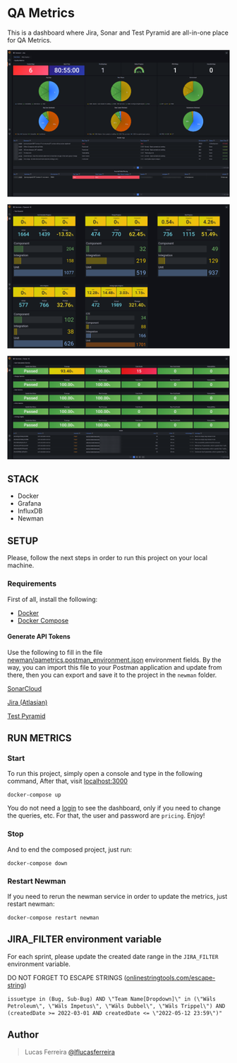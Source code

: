 # QA Metrics

This is a dashboard where Jira, Sonar and Test Pyramid are all-in-one place for QA Metrics.

  ![Jira Dashboard](resources/grafana/jira.png)

  ![Pyramid Dashboard](resources/grafana/pyramid.png)

  ![Sonar Dashboard](resources/grafana/sonar.png)

## STACK

- Docker
- Grafana
- InfluxDB
- Newman

## SETUP

Please, follow the next steps in order to run this project on your local machine.

### Requirements

First of all, install the following:

- [Docker](https://www.docker.com/get-started/)
- [Docker Compose](https://docs.docker.com/compose/install)

#### Generate API Tokens

Use the following to fill in the file [newman/qametrics.postman_environment.json](newman/qametrics.postman_environment.json) environment fields.
By the way, you can import this file to your Postman application and update from there, then you can export and save it to the project in the `newman` folder.

[SonarCloud](README_SONAR.md)

[Jira (Atlasian)](README_JIRA.md)

[Test Pyramid](README_PYRAMID.md)

## RUN METRICS

### Start

To run this project, simply open a console and type in the following command, After that, visit [localhost:3000](http://localhost:3000)

```shell
docker-compose up
```

You do not need a [login](http://localhost:3000/login) to see the dashboard, only if you need to change the queries, etc. For that, the user and password are `pricing`. Enjoy!

### Stop

And to end the composed project, just run:

```shell
docker-compose down
```

### Restart Newman

If you need to rerun the newman service in order to update the metrics, just restart newman:

```shell
docker-compose restart newman
```

## JIRA_FILTER environment variable

For each sprint, please update the created date range in the `JIRA_FILTER` environment variable.

DO NOT FORGET TO ESCAPE STRINGS ([onlinestringtools.com/escape-string](https://onlinestringtools.com/escape-string))

```string
issuetype in (Bug, Sub-Bug) AND \"Team Name[Dropdown]\" in (\"Wäls Petroleum\", \"Wäls Impetus\", \"Wäls Dubbel\", \"Wäls Trippel\") AND (createdDate >= 2022-03-01 AND createdDate <= \"2022-05-12 23:59\")"
```

## Author

> Lucas Ferreira [@lflucasferreira](https://www.github.com/lflucasferreira)
